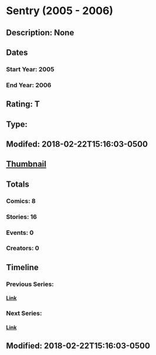 # Sentry (2005 - 2006)
## Description: None
## Dates
### Start Year: 2005
### End Year: 2006
## Rating: T
## Type: 
## Modifed: 2018-02-22T15:16:03-0500
## [Thumbnail](http://i.annihil.us/u/prod/marvel/i/mg/c/30/5a8f24e623bae.jpg)
## Totals
### Comics: 8
### Stories: 16
### Events: 0
### Creators: 0
## Timeline
### Previous Series: 
#### [Link]()
### Next Series: 
#### [Link]()
## Modified: 2018-02-22T15:16:03-0500